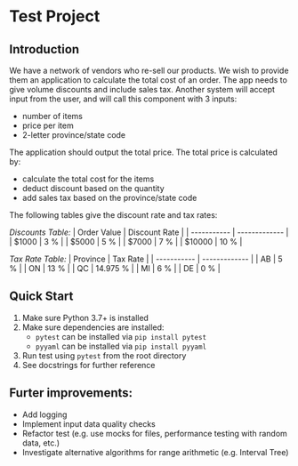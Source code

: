 # Test Project
## Introduction
We have a network of vendors who re-sell our products. We wish to provide them an application to calculate the total cost of an order.
The app needs to give volume discounts and include sales tax.
Another system will accept input from the user, and will call this component with 3 inputs:
- number of items
- price per item
- 2-letter province/state code

The application should output the total price. The total price is calculated by:
- calculate the total cost for the items
- deduct discount based on the quantity
- add sales tax based on the province/state code

The following tables give the discount rate and tax rates:

*Discounts Table:*
| Order Value | Discount Rate |
| ----------- | ------------- |
| $1000 | 3 % |
| $5000 | 5 % | 
| $7000 | 7 % |
| $10000 | 10 % |

*Tax Rate Table:*
| Province | Tax Rate |
| ----------- | ------------- |
| AB | 5 % |
| ON | 13 % | 
| QC | 14.975 % |
| MI | 6 % |
| DE | 0 % |

## Quick Start
1. Make sure Python 3.7+ is installed
2. Make sure dependencies are installed:
    - `pytest` can be installed via `pip install pytest`
    - `pyyaml` can be installed via `pip install pyyaml`
3. Run test using ```pytest``` from the root directory
4. See docstrings for further reference

## Furter improvements:
- Add logging
- Implement input data quality checks
- Refactor test (e.g. use mocks for files, performance testing with random data, etc.)
- Investigate alternative algorithms for range arithmetic (e.g. Interval Tree)